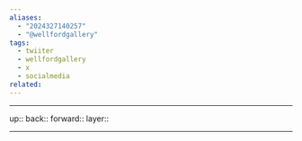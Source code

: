 ```yaml
---
aliases:
  - "2024327140257"
  - "@wellfordgallery"
tags:
  - twiiter
  - wellfordgallery
  - x
  - socialmedia
related: 
---
```




***

up:: 
back:: 
forward:: 
layer:: 

***
